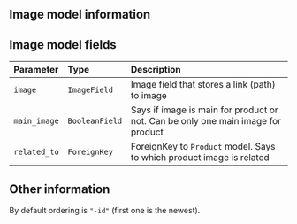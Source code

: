 ## Image model information

## Image model fields

| Parameter    | Type           | Description                                                                      |
| :----------- | :------------- | :------------------------------------------------------------------------------- |
| `image`      | `ImageField`   | Image field that stores a link (path) to image                                   |
| `main_image` | `BooleanField` | Says if image is main for product or not. Can be only one main image for product |
| `related_to` | `ForeignKey`   | ForeignKey to `Product` model. Says to which product image is related            |

## Other information

By default ordering is `"-id"` (first one is the newest).
